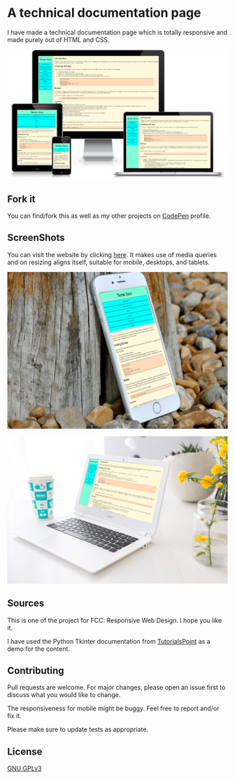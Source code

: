# A technical documentation page

I have made a technical documentation page which is totally responsive and made purely out of HTML and CSS.

<img src="screenShots/devices.PNG" alt="Screenshots on Multiple Devices">

## Fork it

You can find/fork this as well as my other projects on [CodePen](https://codepen.io/b30wulffz/) profile.

## ScreenShots

You can visit the website by clicking [here](https://b30wulffz.github.io/documentationPage/). It makes use of media queries and on resizing aligns itself, suitable for mobile, desktops, and tablets.

![iPhone view](screenShots/iphone.PNG)

![Windows view](screenShots/windows.PNG)

## Sources

This is one of the project for FCC: Responsive Web Design. I hope you like it.

I have used the Python Tkinter documentation from [TutorialsPoint](https://www.tutorialspoint.com/python/index.htm) as a demo for the content.

## Contributing

Pull requests are welcome. For major changes, please open an issue first to discuss what you would like to change.

The responsiveness for mobile might be buggy. Feel free to report and/or fix it.

Please make sure to update tests as appropriate.

## License
[GNU GPLv3](https://choosealicense.com/licenses/gpl-3.0/)
